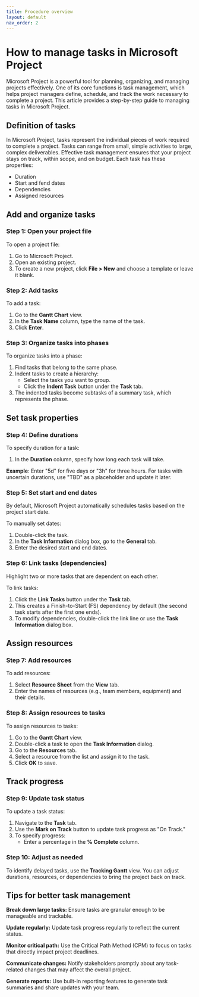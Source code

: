 ```yaml
---
title: Procedure overview
layout: default
nav_order: 2
---
```




# How to manage tasks in Microsoft Project

Microsoft Project is a powerful tool for planning, organizing, and managing projects effectively. One of its core functions is task management, which helps project managers define, schedule, and track the work necessary to complete a project. This article provides a step-by-step guide to managing tasks in Microsoft Project.


## Definition of tasks

In Microsoft Project, tasks represent the individual pieces of work required to complete a project. Tasks can range from small, simple activities to large, complex deliverables. Effective task management ensures that your project stays on track, within scope, and on budget.
Each task has these properties: 

- Duration 
- Start and fend dates
- Dependencies
- Assigned resources

## Add and organize tasks

### Step 1: Open your project file

To open a project file:

1. Go to Microsoft Project.
2. Open an existing project.
3. To create a new project, click **File > New** and choose a template or leave it blank.

### Step 2: Add tasks

To add a task:

1. Go to the **Gantt Chart** view.
2. In the **Task Name** column, type the name of the task.
3. Click **Enter**.

### Step 3: Organize tasks into phases

To organize tasks into a phase:

1. Find tasks that belong to the same phase.
2. Indent tasks to create a hierarchy:
   - Select the tasks you want to group.
   - Click the **Indent Task** button under the **Task** tab.
3. The indented tasks become subtasks of a summary task, which represents the phase.

## Set task properties

### Step 4: Define durations

To specify duration for a task:

1. In the **Duration** column, specify how long each task will take.

**Example**: Enter "5d" for five days or "3h" for three hours. For tasks with uncertain durations, use "TBD" as a placeholder and update it later.

### Step 5: Set start and end dates
By default, Microsoft Project automatically schedules tasks based on the project start date.

To manually set dates:

1. Double-click the task.
2. In the **Task Information** dialog box, go to the **General** tab.
3. Enter the desired start and end dates.

### Step 6: Link tasks (dependencies)
Highlight two or more tasks that are dependent on each other.

To link tasks:

1. Click the **Link Tasks** button under the **Task** tab.
2. This creates a Finish-to-Start (FS) dependency by default (the second task starts after the first one ends).
3. To modify dependencies, double-click the link line or use the **Task Information** dialog box.


## Assign resources

### Step 7: Add resources

To add resources:

1. Select **Resource Sheet** from the **View** tab.
2. Enter the names of resources (e.g., team members, equipment) and their details.

### Step 8: Assign resources to tasks

To assign resources to tasks:

1. Go to the **Gantt Chart** view. 
2. Double-click a task to open the **Task Information** dialog. 
3. Go to the **Resources** tab.
4. Select a resource from the list and assign it to the task.
5. Click **OK** to save.


## Track progress 

### Step 9: Update task status 

To update a task status:

1. Navigate to the **Task** tab.
2. Use the **Mark on Track** button to update task progress as "On Track."
3. To specify progress: 
   - Enter a percentage in the **% Complete** column.

### Step 10: Adjust as needed
To identify delayed tasks, use the **Tracking Gantt** view. You can adjust durations, resources, or dependencies to bring the project back on track.


## Tips for better task management

**Break down large tasks:** Ensure tasks are granular enough to be manageable and trackable.

**Update regularly:** Update task progress regularly to reflect the current status.

**Monitor critical path:** Use the Critical Path Method (CPM) to focus on tasks that directly impact project deadlines.

**Communicate changes:** Notify stakeholders promptly about any task-related changes that may affect the overall project.

**Generate reports:** Use built-in reporting features to generate task summaries and share updates with your team.